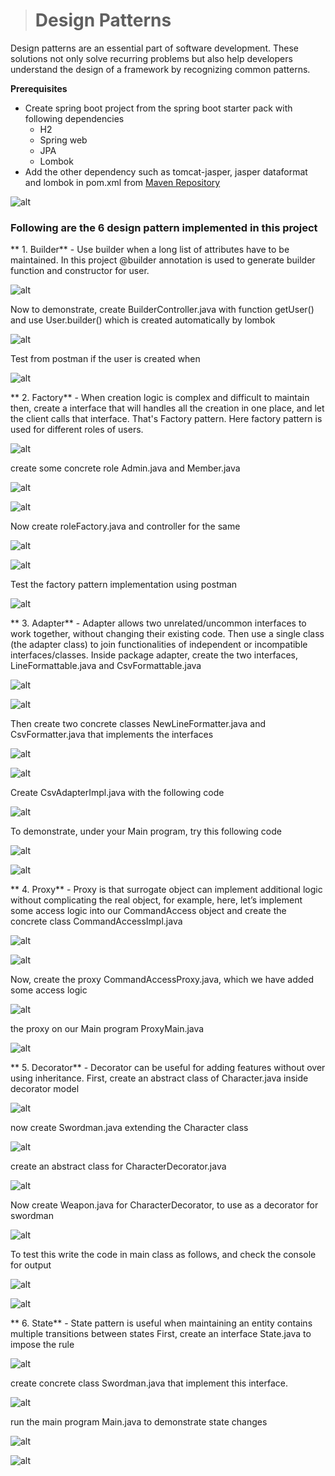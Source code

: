 ># Design Patterns 

Design patterns are an essential part of software development. These solutions not only solve recurring problems but also help developers understand the design of a framework by recognizing common patterns.

**Prerequisites**
- Create spring boot project from the spring boot starter pack with following dependencies 
	- H2 
	- Spring web
	- JPA 
	- Lombok
- Add the other dependency such as tomcat-jasper, jasper dataformat and lombok in pom.xml from [Maven Repository](https://mvnrepository.com/)

![alt](./img/dependency.PNG)

### Following are the 6 design pattern implemented in this project
** 1. Builder**
 	- Use builder when a long list of attributes have to be maintained. In this project @builder annotation is used to generate builder function and constructor for user.

![alt](./img/user.PNG)
	
   Now to demonstrate, create BuilderController.java with function getUser() and use User.builder() which is created automatically by lombok
   
![alt](./img/builderController.PNG)

   Test from postman if the user is created when
   
![alt](./img/builderTest.PNG)
 	
** 2. Factory** 
	- When creation logic is complex and difficult to maintain then, create a interface that will handles all the creation in one place, and let the client calls that interface. That's Factory pattern. Here factory pattern is used for different roles of users. 
	
![alt](./img/role.PNG)
	
   create some concrete role Admin.java and Member.java

![alt](./img/admin.PNG)

![alt](./img/member.PNG)

   Now create roleFactory.java and controller for the same
 
![alt](./img/roleFactory.PNG)

![alt](./img/FactoryController.PNG)

   Test the factory pattern implementation using postman 

![alt](./img/factoryTest.PNG)

** 3. Adapter**
	- Adapter allows two unrelated/uncommon interfaces to work together, without changing their existing code.
Then use a single class (the adapter class) to join functionalities of independent or incompatible interfaces/classes.
	Inside package adapter, create the two interfaces, LineFormattable.java and CsvFormattable.java

![alt](./img/linef.PNG)

 ![alt](./img/csvf.PNG)

   Then create two concrete classes NewLineFormatter.java and CsvFormatter.java that implements the interfaces

![alt](./img/newlinef.PNG) 

![alt](./img/csvfm.PNG)

   Create CsvAdapterImpl.java with the following code

![alt](./img/adapterimp.PNG)

   To demonstrate, under your Main program, try this following code
   
![alt](./img/adapterMain.PNG)

![alt](./img/adapterTest.PNG) 

** 4. Proxy**
	- Proxy is that surrogate object can implement additional logic without complicating the real object, for example, here, let’s implement some access logic into our CommandAccess object and create the concrete class CommandAccessImpl.java
	
![alt](./img/commandaccess.PNG)

![alt](./img/commandaccessimp.PNG)

   Now, create the proxy CommandAccessProxy.java, which we have added some access logic

![alt](./img/commandaccessproxy.PNG)
   
   the proxy on our Main program ProxyMain.java
   
![alt](./img/proxymain.PNG)   

** 5. Decorator** 
	- Decorator can be useful for adding features without over using inheritance. First, create an abstract class of Character.java inside decorator model 

![alt](./img/charac.PNG)

   now create Swordman.java extending the Character class

![alt](./img/swordman.PNG)

   create an  abstract class for CharacterDecorator.java
   
![alt](./img/chardecorator.PNG) 

   Now create Weapon.java for CharacterDecorator, to use as a decorator for swordman
 
![alt](./img/weapon.PNG)  

   To test this write the code in main class as follows, and check the console for output 

![alt](./img/decoratormain.PNG) 

![alt](./img/decoratorTest.PNG) 


** 6. State**
	- State pattern is useful when maintaining an entity contains multiple transitions between states
 First, create an interface State.java to impose the rule
 
![alt](./img/state.PNG)

create concrete class Swordman.java that implement this interface.

  ![alt](./img/swordmanstate.PNG)
 
 run the main program Main.java to demonstrate state changes

![alt](./img/statemain.PNG) 

![alt](./img/stateTest.PNG)

 
